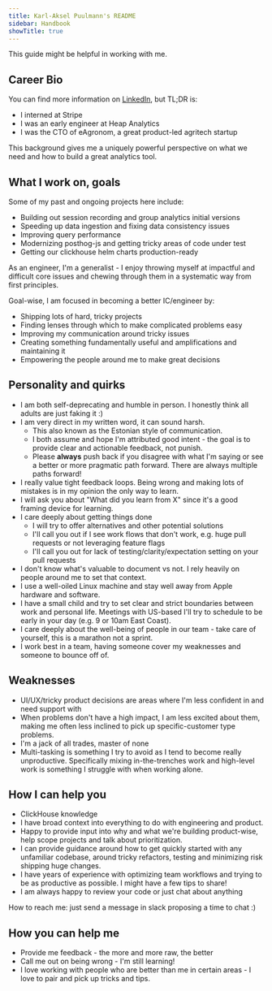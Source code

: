 ```yaml
---
title: Karl-Aksel Puulmann's README
sidebar: Handbook
showTitle: true
---
```


This guide might be helpful in working with me.

## Career Bio

You can find more information on [LinkedIn](https://www.linkedin.com/in/karlakselpuulmann/), but TL;DR is:

- I interned at Stripe
- I was an early engineer at Heap Analytics
- I was the CTO of eAgronom, a great product-led agritech startup

This background gives me a uniquely powerful perspective on what we need and how to build a great analytics tool.

## What I work on, goals

 Some of my past and ongoing projects here include:

- Building out session recording and group analytics initial versions
- Speeding up data ingestion and fixing data consistency issues
- Improving query performance
- Modernizing posthog-js and getting tricky areas of code under test
- Getting our clickhouse helm charts production-ready

As an engineer, I'm a generalist - I enjoy throwing myself at impactful and difficult core issues and chewing through them in a systematic way from first principles.

Goal-wise, I am focused in becoming a better IC/engineer by:
- Shipping lots of hard, tricky projects
- Finding lenses through which to make complicated problems easy
- Improving my communication around tricky issues
- Creating something fundamentally useful and amplifications and maintaining it
- Empowering the people around me to make great decisions

## Personality and quirks

- I am both self-deprecating and humble in person. I honestly think all adults are just faking it :)
- I am very direct in my written word, it can sound harsh.
    - This also known as the Estonian style of communication.
    - I both assume and hope I'm attributed good intent - the goal is to provide clear and actionable feedback, not punish.
    - Please **always** push back if you disagree with what I'm saying or see a better or more pragmatic path forward. There are always multiple paths forward!
- I really value tight feedback loops. Being wrong and making lots of mistakes is in my opinion the only way to learn.
- I will ask you about "What did you learn from X" since it's a good framing device for learning.
- I care deeply about getting things done
    - I will try to offer alternatives and other potential solutions
    - I'll call you out if I see work flows that don't work, e.g. huge pull requests or not leveraging feature flags
    - I'll call you out for lack of testing/clarity/expectation setting on your pull requests
- I don't know what's valuable to document vs not. I rely heavily on people around me to set that context.
- I use a well-oiled Linux machine and stay well away from Apple hardware and software.
- I have a small child and try to set clear and strict boundaries between work and personal life. Meetings with US-based I'll try to schedule to be early in your day (e.g. 9 or 10am East Coast).
- I care deeply about the well-being of people in our team - take care of yourself, this is a marathon not a sprint.
- I work best in a team, having someone cover my weaknesses and someone to bounce off of.


## Weaknesses

- UI/UX/tricky product decisions are areas where I'm less confident in and need support with
- When problems don't have a high impact, I am less excited about them, making me often less inclined to pick up specific-customer type problems. 
- I'm a jack of all trades, master of none
- Multi-tasking is something I try to avoid as I tend to become really unproductive. Specifically mixing in-the-trenches work and high-level work is something I struggle with when working alone.


## How I can help you

- ClickHouse knowledge
- I have broad context into everything to do with engineering and product.
- Happy to provide input into why and what we're building product-wise, help scope projects and talk about prioritization.
- I can provide guidance around how to get quickly started with any unfamiliar codebase, around tricky refactors, testing and minimizing risk shipping huge changes.
- I have years of experience with optimizing team workflows and trying to be as productive as possible. I might have a few tips to share!
- I am always happy to review your code or just chat about anything

How to reach me: just send a message in slack proposing a time to chat :)

## How you can help me

- Provide me feedback - the more and more raw, the better
- Call me out on being wrong - I'm still learning!
- I love working with people who are better than me in certain areas - I love to pair and pick up tricks and tips.
